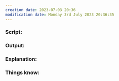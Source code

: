 ```yaml
---
creation date: 2023-07-03 20:36
modification date: Monday 3rd July 2023 20:36:35
---
```


### Script:



### Output:



### Explanation:



### Things know:
